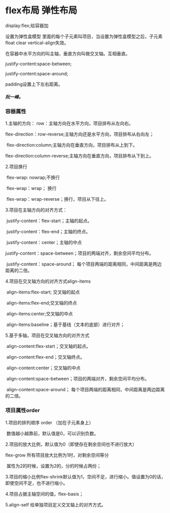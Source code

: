 # flex布局 弹性布局

display:flex;给容器加

设置为弹性盒模型   里面的每个子元素叫项目，当设置为弹性盒模型之后，子元素float  clear vertical-align失效。

在容器中水平方向的叫主轴，垂直方向叫做交叉轴。互相垂直。

justify-content:space-between;  

justify-content:space-around;

padding设置上下左右距离。

##### 阮一峰。

### 容器属性

1.主轴的方向：	   row：主轴方向在水平方向，项目排布从左向右。

​				   flex-direction：row-reverse;主轴方向还是水平方向，项目排布从右向左；

​				   flex-direction:column;主轴方向在垂直方向，项目排布从上到下。

​			      	   flex-direction:column-reverse;主轴方向在垂直方向，项目排布从下到上。

2.项目换行

​				flex-wrap:   nowrap;不换行

​				flex-wrap：wrap； 换行

​				flex-wrap：wrap-reverse；换行，项目从下往上。

3.项目在主轴方向的对齐方式：

​				justify-content：flex-start；主轴的起点。

​				justify-content：flex-end；主轴的终点。

​				justify-content：center；主轴的中点

​				justify-content：space-between；项目的两端对齐，剩余空间平均分布。

​				justify-content：space-around； 每个项目两端的距离相同，中间距离是两边距离的二倍。

4.项目在交叉轴方向的对齐方式align-items

​				align-items:flex-start;  交叉轴的起点

​				align-items:flex-end;交叉轴的终点

​				align-items:center;交叉轴的中点

​				align-items:baseline；基于基线（文本的底部）进行对齐；

5.基于多轴，项目在交叉轴方向的对齐方式

​				align-content:flex-start；交叉轴的起点。

​				align-content:flex-end；交叉轴终点。

​				align-content:center；交叉轴的中点

​				align-content:space-between；项目的两端对齐，剩余空间平均分布。

​				align-content:space-around； 每个项目两端的距离相同，中间距离是两边距离的二倍。

### 项目属性order

1.项目的排列顺序 order （加在子元素身上）

​	数值越小越靠前，默认值是0，可以识别负数。

2.项目的放大比例，默认值为0（即使存在剩余空间也不进行放大）

flex-grow 所有项目放大比例为1时，对剩余空间等分

​		 属性为2的时候，设置为2的，分的时候占两份；

  3.项目的缩小比例flex-shrink默认值为1，空间不足，进行缩小。值设置为0的话，即使空间不足，也不进行缩小。

4.项目占据主轴空间的值，flex-basis；

5.align-self  给单独项目定义交叉轴上的对齐方式。

